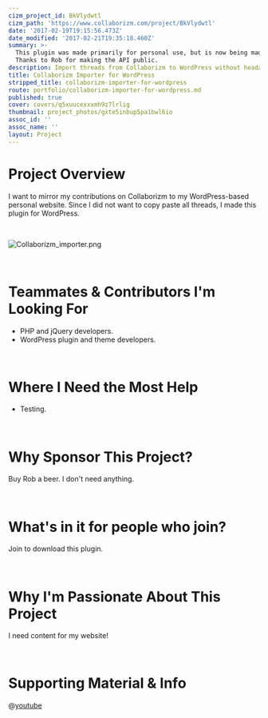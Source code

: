 ```yaml
---
cizm_project_id: BkVlydwtl
cizm_path: 'https://www.collaborizm.com/project/BkVlydwtl'
date: '2017-02-19T19:15:56.473Z'
date_modified: '2017-02-21T19:35:18.460Z'
summary: >-
  This plugin was made primarily for personal use, but is now being made public.
  Thanks to Rob for making the API public.
description: Import threads from Collaborizm to WordPress without headaches.
title: Collaborizm Importer for WordPress
stripped_title: collaborizm-importer-for-wordpress
route: portfolio/collaborizm-importer-for-wordpress.md
published: true
cover: covers/q5xuucexxxmh9z7lrlig
thumbnail: project_photos/gxte5inbup5pa1bwl6io
assoc_id: ''
assoc_name: ''
layout: Project
---
```

# Project Overview
I want to mirror my contributions on Collaborizm to my WordPress-based personal website. Since I did not want to copy paste all threads, I made this plugin for WordPress.

&nbsp;

![Collaborizm_importer.png](czm://azaqyerd3buq0ecq8dyo)

&nbsp;

# Teammates & Contributors I'm Looking For
 * PHP and jQuery developers.
 * WordPress plugin and theme developers.

&nbsp;

# Where I Need the Most Help
* Testing.

&nbsp;

# Why Sponsor This Project?
Buy Rob a beer. I don't need anything.

&nbsp;

# What's in it for people who join?
Join to download this plugin.

&nbsp;

# Why I'm Passionate About This Project
I need content for my website!

&nbsp;

# Supporting Material & Info
@[youtube](​https://youtu.be/0hivkBTcDL8) 
 


